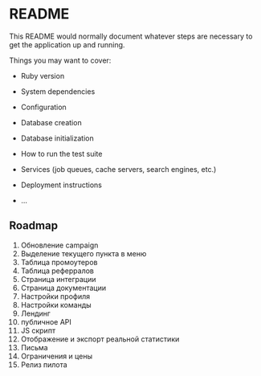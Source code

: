 # README

This README would normally document whatever steps are necessary to get the
application up and running.

Things you may want to cover:

* Ruby version

* System dependencies

* Configuration

* Database creation

* Database initialization

* How to run the test suite

* Services (job queues, cache servers, search engines, etc.)

* Deployment instructions

* ...

## Roadmap

1. Обновление campaign
2. Выделение текущего пункта в меню
3. Таблица промоутеров
4. Таблица реферралов
5. Страница интеграции
6. Страница документации
7. Настройки профиля
8. Настройки команды
9. Лендинг
10. публичное API
11. JS скрипт
12. Отображение и экспорт реальной статистики
13. Письма
14. Ограничения и цены
15. Релиз пилота
